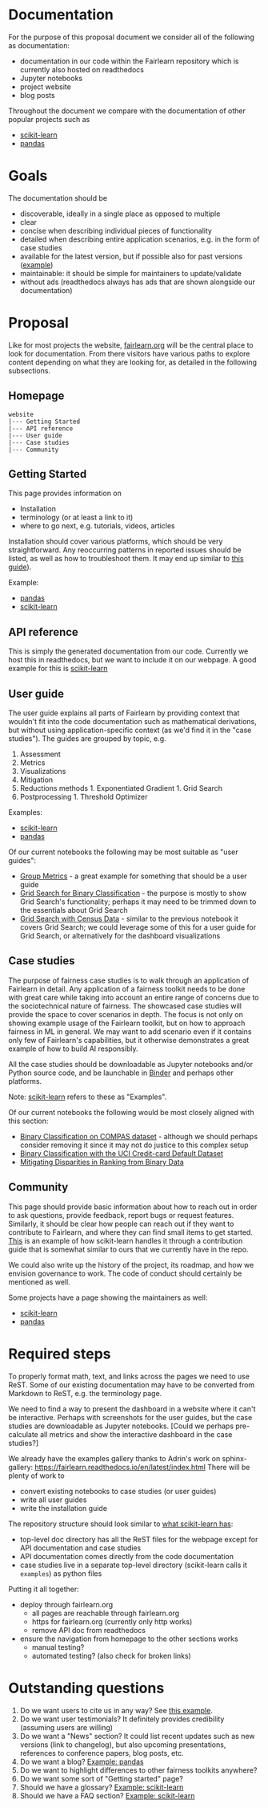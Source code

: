 # Documentation

For the purpose of this proposal document we consider all of the following as documentation:

- documentation in our code within the Fairlearn repository which is currently also hosted on readthedocs
- Jupyter notebooks
- project website
- blog posts

Throughout the document we compare with the documentation of other popular projects such as 

- [scikit-learn](https://scikit-learn.org/)
- [pandas](https://pandas.pydata.org/)

# Goals

The documentation should be

- discoverable, ideally in a single place as opposed to multiple
- clear
- concise when describing individual pieces of functionality
- detailed when describing entire application scenarios, e.g. in the form of case studies
- available for the latest version, but if possible also for past versions ([example](https://scikit-learn.org/dev/versions.html))
- maintainable: it should be simple for maintainers to update/validate
- without ads (readthedocs always has ads that are shown alongside our documentation)

# Proposal

Like for most projects the website, [fairlearn.org](http://fairlearn.org) will be the central place to look for documentation.
From there visitors have various paths to explore content depending on what they are looking for, as detailed in the following subsections.

## Homepage

```
website
|--- Getting Started
|--- API reference
|--- User guide
|--- Case studies
|--- Community
```

## Getting Started

This page provides information on
- Installation
- terminology (or at least a link to it)
- where to go next, e.g. tutorials, videos, articles

Installation should cover various platforms, which should be very straightforward. Any reoccurring patterns in reported issues should be listed, as well as how to troubleshoot them. It may end up similar to [this guide](https://scikit-learn.org/dev/install.html)).

Example:
- [pandas](https://pandas.pydata.org/getting_started.html)
- [scikit-learn](https://scikit-learn.org/dev/getting_started.html)

## API reference

This is simply the generated documentation from our code. Currently we host this in readthedocs, but we want to include it on our webpage. A good example for this is [scikit-learn](https://scikit-learn.org/dev/modules/classes.html)

## User guide

The user guide explains all parts of Fairlearn by providing context that wouldn't fit into the code documentation such as mathematical derivations, but without using application-specific context (as we'd find it in the "case studies"). The guides are grouped by topic, e.g.

1. Assessment
  1. Metrics
  1. Visualizations
1. Mitigation
  1. Reductions methods
    1. Exponentiated Gradient
    1. Grid Search
  1. Postprocessing
    1. Threshold Optimizer

Examples:

- [scikit-learn](https://scikit-learn.org/dev/user_guide.html)
- [pandas](https://pandas.pydata.org/docs/user_guide/index.html)

Of our current notebooks the following may be most suitable as "user guides":

- [Group Metrics](https://github.com/fairlearn/fairlearn/blob/master/notebooks/Group%20Metrics.ipynb) - a great example for something that should be a user guide
- [Grid Search for Binary Classification](https://github.com/fairlearn/fairlearn/blob/master/notebooks/Grid%20Search%20for%20Binary%20Classification.ipynb) - the purpose is mostly to show Grid Search's functionality; perhaps it may need to be trimmed down to the essentials about Grid Search
- [Grid Search with Census Data](https://github.com/fairlearn/fairlearn/blob/master/notebooks/Grid%20Search%20with%20Census%20Data.ipynb) - similar to the previous notebook it covers Grid Search; we could leverage some of this for a user guide for Grid Search, or alternatively for the dashboard visualizations

## Case studies

The purpose of fairness case studies is to walk through an application of Fairlearn in detail. Any application of a fairness toolkit needs to be done with great care while taking into account an entire range of concerns due to the sociotechnical nature of fairness. The showcased case studies will provide the space to cover scenarios in depth. The focus is not only on showing example usage of the Fairlearn toolkit, but on how to approach fairness in ML in general. We may want to add scenario even if it contains only few of Fairlearn's capabilities, but it otherwise demonstrates a great example of how to build AI responsibly.

All the case studies should be downloadable as Jupyter notebooks and/or Python source code, and be launchable in [Binder](https://mybinder.org/) and perhaps other platforms.

Note: [scikit-learn](https://scikit-learn.org/dev/auto_examples/index.html) refers to these as "Examples".

Of our current notebooks the following would be most closely aligned with this section:

- [Binary Classification on COMPAS dataset](https://github.com/fairlearn/fairlearn/blob/master/notebooks/Binary%20Classification%20on%20COMPAS%20dataset.ipynb) - although we should perhaps consider removing it since it may not do justice to this complex setup
- [Binary Classification with the UCI Credit-card Default Dataset](https://github.com/fairlearn/fairlearn/blob/master/notebooks/Binary%20Classification%20with%20the%20UCI%20Credit-card%20Default%20Dataset.ipynb)
- [Mitigating Disparities in Ranking from Binary Data](https://github.com/fairlearn/fairlearn/blob/master/notebooks/Mitigating%20Disparities%20in%20Ranking%20from%20Binary%20Data.ipynb)

## Community

This page should provide basic information about how to reach out in order to ask questions, provide feedback, report bugs or request features. Similarly, it should be clear how people can reach out if they want to contribute to Fairlearn, and where they can find small items to get started. [This](https://scikit-learn.org/dev/developers/contributing.html) is an example of how scikit-learn handles it through a contribution guide that is somewhat similar to ours that we currently have in the repo.

We could also write up the history of the project, its roadmap, and how we envision governance to work. The code of conduct should certainly be mentioned as well.

Some projects have a page showing the maintainers as well:

- [scikit-learn](https://scikit-learn.org/stable/about.html#people)
- [pandas](https://pandas.pydata.org/about/team.html)

# Required steps

To properly format math, text, and links across the pages we need to use ReST. Some of our existing documentation may have to be converted from Markdown to ReST, e.g. the terminology page.

We need to find a way to present the dashboard in a website where it can't be interactive. Perhaps with screenshots for the user guides, but the case studies are downloadable as Jupyter notebooks. [Could we perhaps pre-calculate all metrics and show the interactive dashboard in the case studies?]

We already have the examples gallery thanks to Adrin's work on sphinx-gallery: https://fairlearn.readthedocs.io/en/latest/index.html
There will be plenty of work to
- convert existing notebooks to case studies (or user guides)
- write all user guides
- write the installation guide

The repository structure should look similar to [what scikit-learn has](https://github.com/scikit-learn/scikit-learn/tree/master/doc):
- top-level doc directory has all the ReST files for the webpage except for API documentation and case studies
- API documentation comes directly from the code documentation
- case studies live in a separate top-level directory (scikit-learn calls it `examples`) as python files

Putting it all together:
- deploy through fairlearn.org
  - all pages are reachable through fairlearn.org
  - https for fairlearn.org (currently only http works)
  - remove API doc from readthedocs
- ensure the navigation from homepage to the other sections works
  - manual testing?
  - automated testing? (also check for broken links)

# Outstanding questions

1. Do we want users to cite us in any way? See [this example](https://scikit-learn.org/dev/about.html#citing-scikit-learn).
1. Do we want user testimonials? It definitely provides credibility (assuming users are willing)
1. Do we want a "News" section? It could list recent updates such as new versions (link to changelog), but also upcoming presentations, references to conference papers, blog posts, etc.
1. Do we want a blog? [Example: pandas](https://pandas.pydata.org/community/blog/)
1. Do we want to highlight differences to other fairness toolkits anywhere?
1. Do we want some sort of "Getting started" page?
1. Should we have a glossary? [Example: scikit-learn](https://scikit-learn.org/dev/glossary.html)
1. Should we have a FAQ section? [Example: scikit-learn](https://scikit-learn.org/dev/faq.html)
